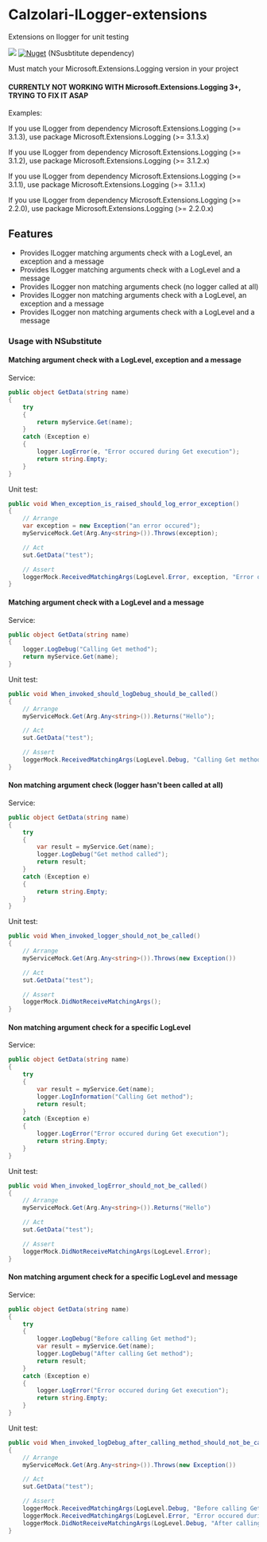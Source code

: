 # Calzolari-ILogger-extensions
Extensions on Ilogger for unit testing

![](https://github.com/AnthonyGiretti/Calzolari-ILogger-extensions/workflows/dotnetcore/badge.svg)
[![Nuget](https://img.shields.io/nuget/v/Calzolari.ILogger.Extensions.NSusbtitute)](https://www.nuget.org/packages/Calzolari.ILogger.Extensions.NSusbtitute/) (NSusbtitute dependency)

Must match your Microsoft.Extensions.Logging version in your project

#### CURRENTLY NOT WORKING WITH Microsoft.Extensions.Logging 3+, TRYING TO FIX IT ASAP

Examples: 

If you use ILogger from dependency Microsoft.Extensions.Logging (>= 3.1.3), use package Microsoft.Extensions.Logging (>= 3.1.3.x)

If you use ILogger from dependency Microsoft.Extensions.Logging (>= 3.1.2), use package Microsoft.Extensions.Logging (>= 3.1.2.x)

If you use ILogger from dependency Microsoft.Extensions.Logging (>= 3.1.1), use package Microsoft.Extensions.Logging (>= 3.1.1.x)

If you use ILogger from dependency Microsoft.Extensions.Logging (>= 2.2.0), use package Microsoft.Extensions.Logging (>= 2.2.0.x)

## Features

- Provides ILogger matching arguments check with a LogLevel, an exception and a message
- Provides ILogger matching arguments check with a LogLevel and a message
- Provides ILogger non matching arguments check (no logger called at all)
- Provides ILogger non matching arguments check with a LogLevel, an exception and a message
- Provides ILogger non matching arguments check with a LogLevel and a message

### Usage with NSubstitute

#### Matching argument check with a LogLevel, exception and a message

Service:
```csharp
public object GetData(string name)
{
    try 
    {
        return myService.Get(name);
    }
    catch (Exception e)
    {
        logger.LogError(e, "Error occured during Get execution");
        return string.Empty;
    }
}
```

Unit test:
```csharp
public void When_exception_is_raised_should_log_error_exception()
{
    // Arrange
    var exception = new Exception("an error occured");
    myServiceMock.Get(Arg.Any<string>()).Throws(exception);

    // Act
    sut.GetData("test");

    // Assert
    loggerMock.ReceivedMatchingArgs(LogLevel.Error, exception, "Error occured during Get execution");
}
```

#### Matching argument check with a LogLevel and a message

Service:
```csharp
public object GetData(string name)
{
    logger.LogDebug("Calling Get method");
    return myService.Get(name);
}
```

Unit test:
```csharp
public void When_invoked_should_logDebug_should_be_called()
{
    // Arrange
    myServiceMock.Get(Arg.Any<string>()).Returns("Hello");

    // Act
    sut.GetData("test");

    // Assert
    loggerMock.ReceivedMatchingArgs(LogLevel.Debug, "Calling Get method");
}
```
#### Non matching argument check (logger hasn't been called at all)

Service:
```csharp
public object GetData(string name)
{
    try
    {
        var result = myService.Get(name);
        logger.LogDebug("Get method called");
        return result;
    }
    catch (Exception e)
    {
        return string.Empty;
    }
}
```

Unit test:
```csharp
public void When_invoked_logger_should_not_be_called()
{
    // Arrange
    myServiceMock.Get(Arg.Any<string>()).Throws(new Exception())

    // Act
    sut.GetData("test");

    // Assert
    loggerMock.DidNotReceiveMatchingArgs();
}
```
#### Non matching argument check for a specific LogLevel

Service:
```csharp
public object GetData(string name)
{
    try
    {
        var result = myService.Get(name);
        logger.LogInformation("Calling Get method");
        return result;
    }
    catch (Exception e)
    {
        logger.LogError("Error occured during Get execution");
        return string.Empty;
    }
}
```

Unit test:
```csharp
public void When_invoked_logError_should_not_be_called()
{
    // Arrange
    myServiceMock.Get(Arg.Any<string>()).Returns("Hello")

    // Act
    sut.GetData("test");

    // Assert
    loggerMock.DidNotReceiveMatchingArgs(LogLevel.Error);
}
```

#### Non matching argument check for a specific LogLevel and message

Service:
```csharp
public object GetData(string name)
{
    try
    {
        logger.LogDebug("Before calling Get method");
        var result = myService.Get(name);
        logger.LogDebug("After calling Get method");
        return result;
    }
    catch (Exception e)
    {
        logger.LogError("Error occured during Get execution");
        return string.Empty;
    }
}
```

Unit test:
```csharp
public void When_invoked_logDebug_after_calling_method_should_not_be_called()
{
    // Arrange
    myServiceMock.Get(Arg.Any<string>()).Throws(new Exception())

    // Act
    sut.GetData("test");

    // Assert
    loggerMock.ReceivedMatchingArgs(LogLevel.Debug, "Before calling Get method");
    loggerMock.ReceivedMatchingArgs(LogLevel.Error, "Error occured during Get execution");
    loggerMock.DidNotReceiveMatchingArgs(LogLevel.Debug, "After calling Get method");
}
```
